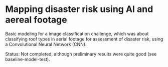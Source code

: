 # Mapping disaster risk using AI and aereal footage

Basic modeling for a image classification challenge, which was about classifying roof types in aerial footage for assessment of disaster risk, using a Convolutional Neural Network (CNN).

Status: Not completed, although preliminary results were quite good (see baseline-model-test).
